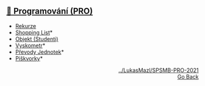 ## <a href="https://github.com/neostetic/School-Zapisky/tree/main/PRO">💾 Programování (PRO)</a>
- <a href="https://github.com/neostetic/School-Zapisky/tree/main/PRO/rekurze">Rekurze</a>
- <a href="https://github.com/neostetic/shoppingList">Shopping List</a>*
- <a href="https://github.com/neostetic/School-Zapisky/tree/main/PRO/zaci">Objekt (Studenti)</a>
- <a href="https://github.com/neostetic/vyskometr">Vyskometr</a>*
- <a href="https://github.com/neostetic/School-Zapisky/tree/main/PRO/prevod-soustav">Převody Jednotek</a>*
- <a href="https://github.com/neostetic/java-tictactoe">Piškvorky</a>*
<p align="right">
  <a href="https://github.com/LukasMazl/SPSMB-PRO-2021">../LukasMazl/SPSMB-PRO-2021</a><br>
  <a href="https://github.com/neostetic/School-Zapisky">Go Back</a>
</p>
